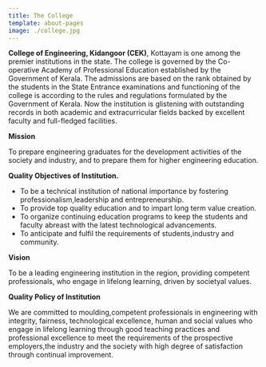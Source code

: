 ```yaml
---
title: The College
template: about-pages
image: ./college.jpg
---
```


**College of Engineering, Kidangoor (CEK)**, Kottayam is one among the premier institutions in the state. The college is governed by the Co-operative Academy of Professional Education established by the Government of Kerala. The admissions are based on the rank obtained by the students in the State Entrance examinations and functioning of the college is according to the rules and regulations formulated by the Government of Kerala. Now the institution is glistening with outstanding records in both academic and extracurricular fields backed by excellent faculty and full-fledged facilities.
<div class="row">
	<div class="col s12 m6">
		<p class="font-2"><b>Mission</b></p>
		<p>To prepare engineering graduates for the development activities of the society and industry, and to prepare them for higher engineering education.</p>
		<p class="font-2"><b>Quality Objectives of Institution.</b></p>
		<ul>
			<li>To be a technical institution of national importance by fostering professionalism,leadership and entrepreneurship.</li>
			<li>To provide top quality education and to impart long term value creation.</li>
			<li>To organize continuing education programs to keep the students and faculty abreast with the latest technological advancements.</li>
			<li>To anticipate and fulfil the requirements of students,industry and community.</li>
		</ul>
	</div>
	<div class="col s12 m6">
		<p class="font-2"><b>Vision</b></p>
		<p>To be a leading engineering institution in the region, providing competent professionals, who engage in lifelong learning, driven by societyal values.</p>
		<p class="font-2"><b>Quality Policy of Institution</b></p>
		<p>We are committed to moulding,competent professionals in engineering with integrity, fairness, technological excellence, human and social values who engage in lifelong learning through good teaching practices and professional excellence to meet the requirements of the prospective employers,the industry and the society with high degree of satisfaction through continual improvement.</p>
	</div>
</div>
